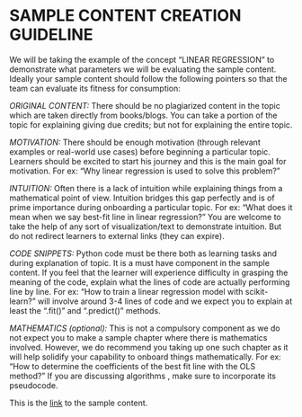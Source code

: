 # SAMPLE CONTENT CREATION GUIDELINE 


We will be taking the example of the concept “LINEAR REGRESSION” to demonstrate what parameters we will be evaluating the sample content. Ideally your sample content should follow the following pointers so that the team can evaluate its fitness for consumption:

_ORIGINAL CONTENT:_ There should be no plagiarized content in the topic which are taken directly from books/blogs. You can take a portion of the topic for explaining giving due credits; but not for explaining the entire topic.

_MOTIVATION:_ There should be enough motivation (through relevant examples or real-world use cases) before beginning a particular topic. Learners should be excited to start his journey and this is the main goal for motivation. For ex: “Why linear regression is used to solve this problem?” 

_INTUITION:_ Often there is a lack of intuition while explaining things from a mathematical point of view. Intuition bridges this gap perfectly and is of prime importance during onboarding a particular topic. For ex: “What does it mean when we say best-fit line in linear regression?” You are welcome to take the help of any sort of visualization/text to demonstrate intuition. But do not redirect learners to external links (they can expire). 

_CODE SNIPPETS:_ Python code must be there both as learning tasks and during explanation of topic. It is a must have component in the sample content. If you feel that the learner will experience difficulty in grasping the meaning of the code, explain what the lines of code are actually performing line by line. For ex: “How to train a linear regression model with scikit-learn?” will involve around 3-4 lines of code and we expect you to explain at least the “.fit()” and “.predict()” methods.

_MATHEMATICS (optional):_ This is not a compulsory component as we do not expect you to make a sample chapter where there is mathematics involved. However, we do recommend you taking up one such chapter as it will help solidify your capability to onboard things mathematically. For ex: “How to determine the coefficients of the best fit line with the OLS method?” If you are discussing algorithms , make sure to incorporate its pseudocode.
   

This is the [link](https://github.com/commit-live-students/content_creator/tree/master/linear_regression_concept) to the sample content.  
